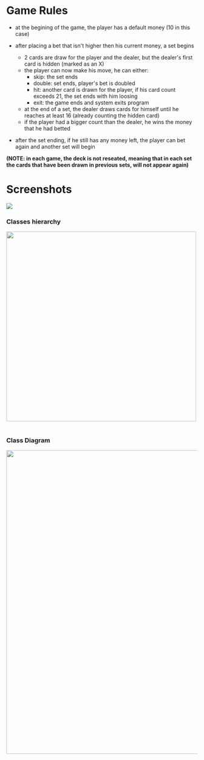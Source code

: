 # Game Rules

* at the begining of the game, the player has a default money (10 in this case)
* after placing a bet that isn't higher then his current money, a set begins
  - 2 cards are draw for the player and the dealer, but the dealer's first card is hidden (marked as an X)
  - the player can now make his move, he can either:
    - skip: the set ends
    - double: set ends, player's bet is doubled
    - hit: another card is drawn for the player, if his card count exceeds 21, the set ends with him loosing
    - exit: the game ends and system exits program
  - at the end of a set, the dealer draws cards for himself until he reaches at least 16 (already counting the hidden card)
  - if the player had a bigger count than the dealer, he wins the money that he had betted 
  
* after the set ending, if he still has any money left, the player can bet again and another set will begin

**(NOTE: in each game, the deck is not reseated, meaning that in each set the cards that have been drawn in previous sets, will not appear again)**

# Screenshots
<img src=https://github.com/bgarrido7/feup-lpro/blob/master/BlackJack/screenshot2.png>

### Classes hierarchy

<img src="https://github.com/bgarrido7/FEUP_LPRO/blob/master/BlackJack/UMLs/classesHierarchy.png" width="500"><br><br>

### Class Diagram
<img src="https://github.com/bgarrido7/FEUP_LPRO/blob/master/BlackJack/UMLs/classDiagram.png" width="800"><br><br>




